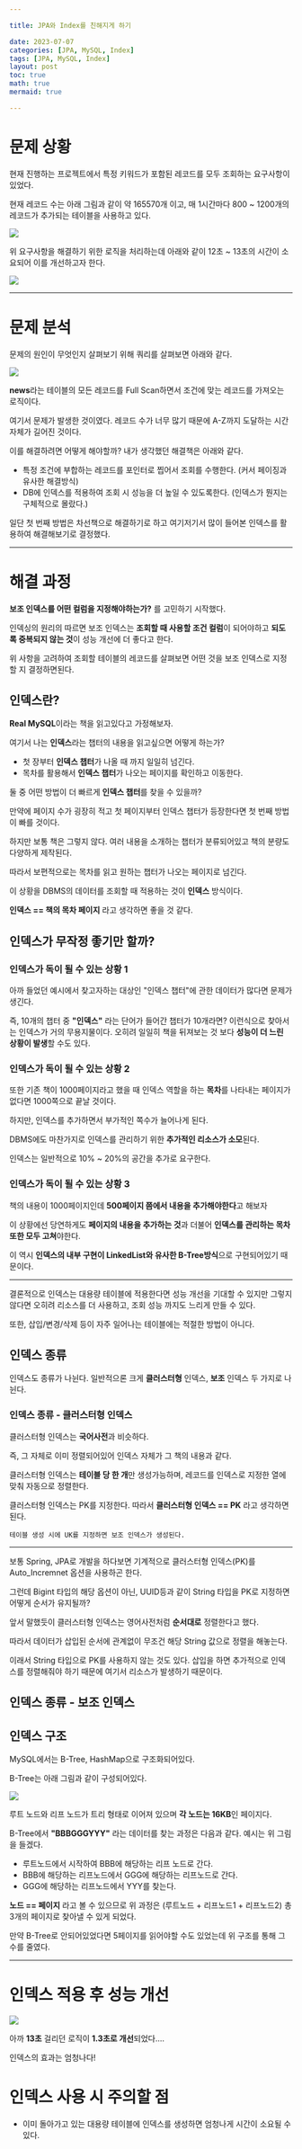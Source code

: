 ```yaml
---

title: JPA와 Index를 친해지게 하기

date: 2023-07-07
categories: [JPA, MySQL, Index]
tags: [JPA, MySQL, Index]
layout: post
toc: true
math: true
mermaid: true

---
```


# 문제 상황

현재 진행하는 프로젝트에서 특정 키워드가 포함된 레코드를 모두 조회하는 요구사항이 있었다.

현재 레코드 수는 아래 그림과 같이 약 165570개 이고, 매 1시간마다 800 ~ 1200개의 레코드가 추가되는 테이블을 사용하고 있다.

![](https://github.com/K-Diger/K-Diger.github.io/assets/60564431/b5652947-38a4-42c4-b6e6-a909d65e0b52)

위 요구사항을 해결하기 위한 로직을 처리하는데 아래와 같이 12초 ~ 13초의 시간이 소요되어 이를 개선하고자 한다.

![](https://github.com/K-Diger/K-Diger.github.io/assets/60564431/dbd5d34f-8329-42dd-b23d-848f96bb9cc0)

---

# 문제 분석

문제의 원인이 무엇인지 살펴보기 위해 쿼리를 살펴보면 아래와 같다.

![](https://github.com/K-Diger/K-Diger.github.io/assets/60564431/b95ff053-6f4f-4142-8e8f-f2a61098a917)

**news**라는 테이블의 모든 레코드를 Full Scan하면서 조건에 맞는 레코드를 가져오는 로직이다.

여기서 문제가 발생한 것이였다. 레코드 수가 너무 많기 때문에 A-Z까지 도달하는 시간 자체가 길어진 것이다.

이를 해결하려면 어떻게 해야할까? 내가 생각했던 해결책은 아래와 같다.

- 특정 조건에 부합하는 레코드를 포인터로 찝어서 조회를 수행한다. (커서 페이징과 유사한 해결방식)
- DB에 인덱스를 적용하여 조회 시 성능을 더 높일 수 있도록한다. (인덱스가 뭔지는 구체적으로 몰랐다.)

일단 첫 번째 방법은 차선책으로 해결하기로 하고 여기저기서 많이 들어본 인덱스를 활용하여 해결해보기로 결정했다.

---

# 해결 과정

**보조 인덱스를 어떤 컬럼을 지정해야하는가?** 를 고민하기 시작했다.

인덱싱의 원리의 따르면 보조 인덱스는 **조회할 때 사용할 조건 컬럼**이 되어야하고 **되도록 중복되지 않는 것**이 성능 개선에 더 좋다고 한다.

위 사항을 고려하여 조회할 테이블의 레코드를 살펴보면 어떤 것을 보조 인덱스로 지정할 지 결정하면된다.

## 인덱스란?

**Real MySQL**이라는 책을 읽고있다고 가정해보자.

여기서 나는 **인덱스**라는 챕터의 내용을 읽고싶으면 어떻게 하는가?

- 첫 장부터 **인덱스 챕터**가 나올 때 까지 일일히 넘긴다.
- 목차를 활용해서 **인덱스 챕터**가 나오는 페이지를 확인하고 이동한다.

둘 중 어떤 방법이 더 빠르게 **인덱스 챕터**를 찾을 수 있을까?

만약에 페이지 수가 굉장히 적고 첫 페이지부터 인덱스 챕터가 등장한다면 첫 번째 방법이 빠를 것이다.

하지만 보통 책은 그렇지 않다. 여러 내용을 소개하는 챕터가 분류되어있고 책의 분량도 다양하게 제작된다.

따라서 보편적으로는 목차를 읽고 원하는 챕터가 나오는 페이지로 넘긴다.

이 상황을 DBMS의 데이터를 조회할 때 적용하는 것이 **인덱스** 방식이다.

**인덱스 == 책의 목차 페이지** 라고 생각하면 좋을 것 같다.

## 인덱스가 무작정 좋기만 할까?

### 인덱스가 독이 될 수 있는 상황 1

아까 들었던 예시에서 찾고자하는 대상인 "인덱스 챕터"에 관한 데이터가 많다면 문제가 생긴다.

즉, 10개의 챕터 중 **"인덱스"** 라는 단어가 들어간 챕터가 10개라면? 이런식으로 찾아서는 인덱스가 거의 무용지물이다. 오히려 일일히 책을 뒤져보는 것 보다 **성능이 더 느린 상황이 발생**할 수도 있다.

### 인덱스가 독이 될 수 있는 상황 2

또한 기존 책이 1000페이지라고 했을 때 인덱스 역할을 하는 **목차**를 나타내는 페이지가 없다면 1000쪽으로 끝날 것이다.

하지만, 인덱스를 추가하면서 부가적인 쪽수가 늘어나게 된다.

DBMS에도 마찬가지로 인덱스를 관리하기 위한 **추가적인 리소스가 소모**된다.

인덱스는 일반적으로 10% ~ 20%의 공간을 추가로 요구한다.

### 인덱스가 독이 될 수 있는 상황 3

책의 내용이 1000페이지인데 **500페이지 쯤에서 내용을 추가해야한다**고 해보자

이 상황에선 당연하게도 **페이지의 내용을 추가하는 것**과 더불어 **인덱스를 관리하는 목차 또한 모두 고쳐**야한다.

이 역시 **인덱스의 내부 구현이 LinkedList와 유사한 B-Tree방식**으로 구현되어있기 때문이다.

---

결론적으로 인덱스는 대용량 테이블에 적용한다면 성능 개선을 기대할 수 있지만 그렇지 않다면 오히려 리소스를 더 사용하고, 조회 성능 까지도 느리게 만들 수 있다.

또한, 삽입/변경/삭제 등이 자주 일어나는 테이블에는 적절한 방법이 아니다.

## 인덱스 종류

인덱스도 종류가 나뉜다. 일반적으론 크게 **클러스터형** 인덱스, **보조** 인덱스 두 가지로 나뉜다.

### 인덱스 종류 - 클러스터형 인덱스

클러스터형 인덱스는 **국어사전**과 비슷하다.

즉, 그 자체로 이미 정렬되어있어 인덱스 자체가 그 책의 내용과 같다.

클러스터형 인덱스는 **테이블 당 한 개**만 생성가능하며, 레코드를 인덱스로 지정한 열에 맞춰 자동으로 정렬한다.

클러스터형 인덱스는 PK를 지정한다. 따라서 **클러스터형 인덱스 == PK** 라고 생각하면 된다.

`테이블 생성 시에 UK를 지정하면 보조 인덱스가 생성된다.`

---

보통 Spring, JPA로 개발을 하다보면 기계적으로 클러스터형 인덱스(PK)를 Auto_Incremnet 옵션을 사용하곤 한다.

그런데 Bigint 타입의 해당 옵션이 아닌, UUID등과 같이 String 타입을 PK로 지정하면 어떻게 순서가 유지될까?

앞서 말했듯이 클러스터형 인덱스는 영어사전처럼 **순서대로** 정렬한다고 했다.

따라서 데이터가 삽입된 순서에 관계없이 무조건 해당 String 값으로 정렬을 해놓는다.

이래서 String 타입으로 PK를 사용하지 않는 것도 있다. 삽입을 하면 추가적으로 인덱스를 정렬해줘야 하기 때문에 여기서 리소스가 발생하기 때문이다.

## 인덱스 종류 - 보조 인덱스


## 인덱스 구조

MySQL에서는 B-Tree, HashMap으로 구조화되어있다.

B-Tree는 아래 그림과 같이 구성되어있다.

![](https://github.com/K-Diger/K-Diger.github.io/assets/60564431/707134c7-a347-49b5-84a0-59735047524a)

루트 노드와 리프 노드가 트리 형태로 이어져 있으며 **각 노드는 16KB**인 페이지다.

B-Tree에서 **"BBBGGGYYY"** 라는 데이터를 찾는 과정은 다음과 같다. 예시는 위 그림을 들겠다.

- 루트노드에서 시작하여 BBB에 해당하는 리프 노드로 간다.
- BBB에 해당하는 리프노드에서 GGG에 해당하는 리프노드로 간다.
- GGG에 해당하는 리프노드에서 YYY를 찾는다.

**노드 == 페이지** 라고 볼 수 있으므로 위 과정은 (루트노드 + 리프노드1 + 리프노드2) 총 3개의 페이지로 찾아낼 수 있게 되었다.

만약 B-Tree로 안되어있었다면 5페이지를 읽어야할 수도 있었는데 위 구조를 통해 그 수를 줄였다.



---

# 인덱스 적용 후 성능 개선

![](https://github.com/K-Diger/K-Diger.github.io/assets/60564431/3198996e-f9f8-4188-9ce8-b2cc555d0d84)

아까 **13초** 걸리던 로직이 **1.3초로 개선**되었다....

인덱스의 효과는 엄청나다!

# 인덱스 사용 시 주의할 점

- 이미 돌아가고 있는 대용량 테이블에 인덱스를 생성하면 엄청나게 시간이 소요될 수 있다.
